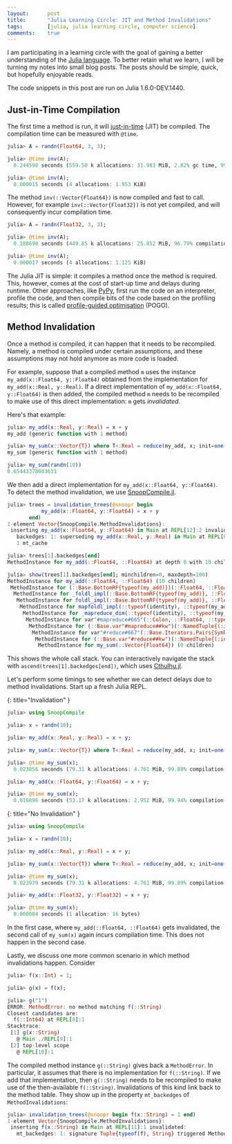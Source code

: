 ```yaml
---
layout:      post
title:       "Julia Learning Circle: JIT and Method Invalidations"
tags:        [julia, julia learning circle, computer science]
comments:    true
---
```


I am participating in a learning circle with the goal of gaining a better understanding of the [Julia language](https://julialang.org/).
To better retain what we learn, I will be turning my notes into small blog posts.
The posts should be simple, quick, but hopefully enjoyable reads.

The code snippets in this post are run on Julia 1.6.0-DEV.1440.

## Just-in-Time Compilation

The first time a method is run, it will [just-in-time](https://en.wikipedia.org/wiki/Just-in-time_compilation) (JIT) be compiled.
The compilation time can be measured with `@time`.

```julia
julia> A = randn(Float64, 3, 3);

julia> @time inv(A);
  0.244590 seconds (559.50 k allocations: 31.983 MiB, 2.82% gc time, 99.94% compilation time)

julia> @time inv(A);
  0.000015 seconds (4 allocations: 1.953 KiB)
```

The method `inv(::Vector{Float64})` is now compiled and fast to call.
However, for example `inv(::Vector{Float32})` is not yet compiled, and will consequently incur compilation time.

```julia
julia> A = randn(Float32, 3, 3);

julia> @time inv(A);
  0.188690 seconds (449.85 k allocations: 25.852 MiB, 96.79% compilation time)

julia> @time inv(A);
  0.000017 seconds (4 allocations: 1.125 KiB)
```

The Julia JIT is simple:
it compiles a method once the method is required.
This, however, comes at the cost of start-up time and delays during runtime.
Other approaches, like [PyPy](https://www.pypy.org/), first run the code on an interpreter, profile the code, and then compile bits of the code based on the profiling results;
this is called [profile-guided optimisation](https://en.wikipedia.org/wiki/Profile-guided_optimization) (POGO).

## Method Invalidation

Once a method is compiled, it can happen that it needs to be recompiled.
Namely, a method is compiled under certain assumptions, and these assumptions may not hold anymore as more code is loaded.

For example, suppose that a compiled method `m` uses the instance `my_add(x::Float64, y::Float64)` obtained from the implementation for `my_add(x::Real, y::Real)`.
If a direct implementation of `my_add(x::Float64, y::Float64)` is then added, the compiled method `m` needs to be recompiled to make use of this direct implementation: `m` gets _invalidated_.

Here's that example:

```julia
julia> my_add(x::Real, y::Real) = x + y
my_add (generic function with 1 method)

julia> my_sum(x::Vector{T}) where T<:Real = reduce(my_add, x; init=one(T))
my_sum (generic function with 1 method)

julia> my_sum(randn(10))
0.65443378603631
```

We then add a direct implementation for `my_add(x::Float64, y::Float64)`.
To detect the method invalidation, we use [SnoopCompile.jl](https://github.com/timholy/SnoopCompile.jl).

```julia
julia> trees = invalidation_trees(@snoopr begin
           my_add(x::Float64, y::Float64) = x + y
       end)
1-element Vector{SnoopCompile.MethodInvalidations}:
 inserting my_add(x::Float64, y::Float64) in Main at REPL[12]:2 invalidated:
   backedges: 1: superseding my_add(x::Real, y::Real) in Main at REPL[8]:1 with MethodInstance for my_add(::Float64, ::Float64) (10 children)
   1 mt_cache

julia> trees[1].backedges[end]
MethodInstance for my_add(::Float64, ::Float64) at depth 0 with 10 children

julia> show(trees[1].backedges[end]; minchildren=0, maxdepth=100)
MethodInstance for my_add(::Float64, ::Float64) (10 children)
 MethodInstance for (::Base.BottomRF{typeof(my_add)})(::Float64, ::Float64) (9 children)
  MethodInstance for _foldl_impl(::Base.BottomRF{typeof(my_add)}, ::Float64, ::Vector{Float64}) (8 children)
   MethodInstance for foldl_impl(::Base.BottomRF{typeof(my_add)}, ::Float64, ::Vector{Float64}) (7 children)
    MethodInstance for mapfoldl_impl(::typeof(identity), ::typeof(my_add), ::Float64, ::Vector{Float64}) (6 children)
     MethodInstance for _mapreduce_dim(::typeof(identity), ::typeof(my_add), ::Float64, ::Vector{Float64}, ::Colon) (5 children)
      MethodInstance for var"#mapreduce#665"(::Colon, ::Float64, ::typeof(mapreduce), ::typeof(identity), ::typeof(my_add), ::Vector{Float64}) (4 children)
       MethodInstance for (::Base.var"#mapreduce##kw")(::NamedTuple{(:init,), Tuple{Float64}}, ::typeof(mapreduce), ::typeof(identity), ::typeof(my_add), ::Vector{Float64}) (3 children)
        MethodInstance for var"#reduce#667"(::Base.Iterators.Pairs{Symbol, Float64, Tuple{Symbol}, NamedTuple{(:init,), Tuple{Float64}}}, ::typeof(reduce), ::typeof(my_add), ::Vector{Float64}) (2 children)
         MethodInstance for (::Base.var"#reduce##kw")(::NamedTuple{(:init,), Tuple{Float64}}, ::typeof(reduce), ::typeof(my_add), ::Vector{Float64}) (1 children)
          MethodInstance for my_sum(::Vector{Float64}) (0 children)
```

This shows the whole call stack.
You can interactively navigate the stack with `ascend(trees[1].backedges[end])`, which uses [Cthulhu.jl](https://github.com/JuliaDebug/Cthulhu.jl).

Let's perform some timings to see whether we can detect delays due to method invalidations.
Start up a fresh Julia REPL.

{: title="Invalidation" }
```julia
julia> using SnoopCompile

julia> x = randn(10);

julia> my_add(x::Real, y::Real) = x + y;

julia> my_sum(x::Vector{T}) where T<:Real = reduce(my_add, x; init=one(T));

julia> @time my_sum(x);
  0.023856 seconds (79.31 k allocations: 4.761 MiB, 99.88% compilation time)

julia> my_add(x::Float64, y::Float64) = x + y;

julia> @time my_sum(x);
  0.016896 seconds (53.17 k allocations: 2.952 MiB, 99.94% compilation time)
```

{: title="No Invalidation" }
```julia
julia> using SnoopCompile

julia> x = randn(10);

julia> my_add(x::Real, y::Real) = x + y;

julia> my_sum(x::Vector{T}) where T<:Real = reduce(my_add, x; init=one(T));

julia> @time my_sum(x);
  0.023979 seconds (79.31 k allocations: 4.761 MiB, 99.89% compilation time)

julia> my_add(x::Float32, y::Float32) = x + y;

julia> @time my_sum(x);
  0.000004 seconds (1 allocation: 16 bytes)
```

In the first case, where `my_add(::Float64, ::Float64)` gets invalidated, the second call of `my_sum(x)` again incurs compilation time.
This does not happen in the second case.

Lastly, we discuss one more common scenario in which method invalidations happen.
Consider

```julia
julia> f(x::Int) = 1;

julia> g(x) = f(x);

julia> g("1")
ERROR: MethodError: no method matching f(::String)
Closest candidates are:
  f(::Int64) at REPL[8]:1
Stacktrace:
 [1] g(x::String)
   @ Main ./REPL[9]:1
 [2] top-level scope
   @ REPL[10]:1
```

The compiled method instance `g(::String)` gives back a `MethodError`.
In particular, it assumes that there is no implementation for `f(::String)`.
If we add that implementation, then `g(::String)` needs to be recompiled to make use of the then-available `f(::String)`.
Invalidations of this kind link back to the method table.
They show up in the property `mt_backedges` of `MethodInvalidations`:

```julia
julia> invalidation_trees(@snoopr begin f(x::String) = 1 end)
1-element Vector{SnoopCompile.MethodInvalidations}:
 inserting f(x::String) in Main at REPL[11]:1 invalidated:
   mt_backedges: 1: signature Tuple{typeof(f), String} triggered MethodInstance for g(::String) (0 children)
```


